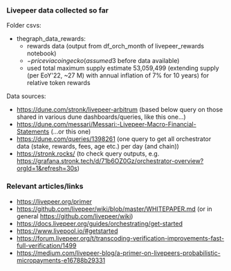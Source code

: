### Livepeer data collected so far

Folder csvs:
* thegraph_data_rewards: 
    - rewards data (output from df_orch_month of livepeer_rewards notebook)
    - $-price via coingecko (assumed 3$ before data available)
    - used total maximum supply estimate 53,059,499 (extending supply (per EoY'22, ~27 M) with annual inflation of 7% for 10 years) for relative token rewards

Data sources:
* https://dune.com/stronk/livepeer-arbitrum (based below query on those shared in various dune dashboards/queries, like this one...)
* https://dune.com/messari/Messari:-Livepeer-Macro-Financial-Statements (...or this one)
* https://dune.com/queries/1398261 (one query to get all orchestrator data (stake, rewards, fees, age etc.) per day (and chain))   
* https://stronk.rocks/ (to check query outputs, e.g. https://grafana.stronk.tech/d/71b6OZ0Gz/orchestrator-overview?orgId=1&refresh=30s)



### Relevant articles/links

- https://livepeer.org/primer
- https://github.com/livepeer/wiki/blob/master/WHITEPAPER.md (or in general https://github.com/livepeer/wiki)
- https://docs.livepeer.org/guides/orchestrating/get-started
- https://www.livepool.io/#getstarted
- https://forum.livepeer.org/t/transcoding-verification-improvements-fast-full-verification/1499
- https://medium.com/livepeer-blog/a-primer-on-livepeers-probabilistic-micropayments-e16788b29331